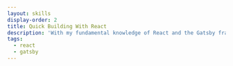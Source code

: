 ```yaml
---
layout: skills
display-order: 2
title: Quick Building With React
description: 'With my fundamental knowledge of React and the Gatsby framework, they can provide high usability to your complex project.'
tags:
  - react
  - gatsby
---
```


